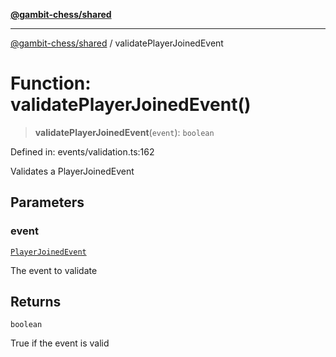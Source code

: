 [**@gambit-chess/shared**](../README.md)

***

[@gambit-chess/shared](../globals.md) / validatePlayerJoinedEvent

# Function: validatePlayerJoinedEvent()

> **validatePlayerJoinedEvent**(`event`): `boolean`

Defined in: events/validation.ts:162

Validates a PlayerJoinedEvent

## Parameters

### event

[`PlayerJoinedEvent`](../interfaces/PlayerJoinedEvent.md)

The event to validate

## Returns

`boolean`

True if the event is valid
